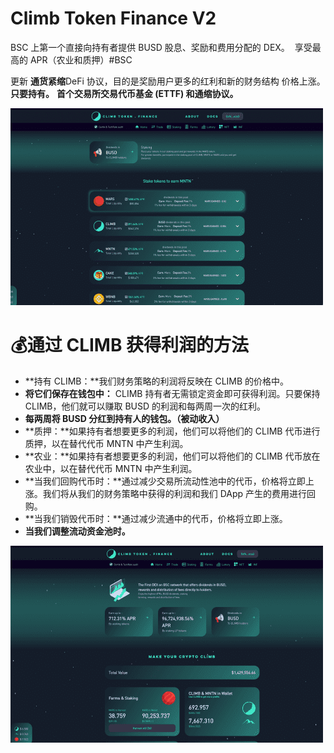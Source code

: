 # Climb Token Finance V2

<p>BSC 上第一个直接向持有者提供 BUSD 股息、奖励和费用分配的 DEX。 &nbsp;享受最高的 APR（农业和质押）#BSC</p><p>更新&nbsp;<strong>通货紧缩</strong>DeFi 协议，目的是奖励用户更多的红利和新的财务结构 价格上涨。 <strong>只要持有。</strong> <strong>首个交易所交易代币基金 (ETTF) 和通缩协议。</strong></p>

![isdnfg](isdnfg.png)



# **💰通过 CLIMB 获得利润的方法**

- **持有 CLIMB：**我们财务策略的利润将反映在 CLIMB 的价格中。
- **将它们保存在钱包中：** CLIMB 持有者无需锁定资金即可获得利润。只要保持 CLIMB，他们就可以赚取 BUSD 的利润和每两周一次的红利。
- **每两周将 BUSD 分红到持有人的钱包。（被动收入）**
- **质押：**如果持有者想要更多的利润，他们可以将他们的 CLIMB 代币进行质押，以在替代代币 MNTN 中产生利润。
- **农业：**如果持有者想要更多的利润，他们可以将他们的 CLIMB 代币放在农业中，以在替代代币 MNTN 中产生利润。
- **当我们回购代币时：**通过减少交易所流动性池中的代币，价格将立即上涨。我们将从我们的财务策略中获得的利润和我们 DApp 产生的费用进行回购。
- **当我们销毁代币时：**通过减少流通中的代币，价格将立即上涨。
- **当我们调整流动资金池时。**

![ndsign](ndsign.png)
